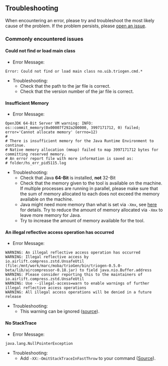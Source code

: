 ## Troubleshooting

When encountering an error, please try and troubleshoot the most likely cause of the problem. If the problem persists, please [open an issue](https://github.com/mvaudel/trioGen/issues).


### Commonly encountered issues

#### Could not find or load main class

* Error Message:
```
Error: Could not find or load main class no.uib.triogen.cmd.*
```

* Troubleshooting:
  * Check that the path to the jar file is correct.
  * Check that the version number of the jar file is correct.


#### Insufficient Memory

* Error Message:
```
OpenJDK 64-Bit Server VM warning: INFO: os::commit_memory(0x00007f292a200000, 3997171712, 0) failed; error='Cannot allocate memory' (errno=12)
#
# There is insufficient memory for the Java Runtime Environment to continue.
# Native memory allocation (mmap) failed to map 3997171712 bytes for committing reserved memory.
# An error report file with more information is saved as:
# folder/hs_err_pid5115.log

```
* Troubleshooting:
  * Check that Java **64-Bit** is installed, **not** 32-Bit
  * Check that the memory given to the tool is available on the machine. If multiple processes are running in parallel, please make sure that the sum of memory allocated to each does not exceed the memory available on the machine. 
  * Java might need more memory than what is set via `-Xmx`, see [here](https://stackoverflow.com/questions/15282178/java-using-up-far-more-memory-than-allocated-with-xmx) for details. Try to reduce the amount of memory allocated via `-Xmx` to leave more memory for Java.
  * Try to increase the amount of memory available for the tool.
  
#### An illegal reflective access operation has occurred

* Error Message:
```
WARNING: An illegal reflective access operation has occurred
WARNING: Illegal reflective access by io.airlift.compress.zstd.UnsafeUtil (file:/mnt/work/marc/moba/trioGen/bin/triogen-0.5.0-beta/lib/aircompressor-0.18.jar) to field java.nio.Buffer.address
WARNING: Please consider reporting this to the maintainers of io.airlift.compress.zstd.UnsafeUtil
WARNING: Use --illegal-access=warn to enable warnings of further illegal reflective access operations
WARNING: All illegal access operations will be denied in a future release

```
* Troubleshooting:
  * This warning can be ignored ([source](https://stackoverflow.com/questions/46230413/jdk9-an-illegal-reflective-access-operation-has-occurred-org-python-core-pysys)).
  
#### No StackTrace

* Error Message:
```
java.lang.NullPointerException

```
* Troubleshooting:
  * Add `-XX:-OmitStackTraceInFastThrow` to your command ([Source](https://stackoverflow.com/questions/4659151/recurring-exception-without-a-stack-trace-how-to-reset)).

 